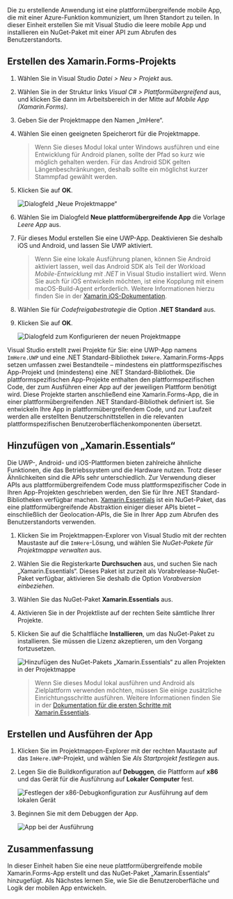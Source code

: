 Die zu erstellende Anwendung ist eine plattformübergreifende mobile App, die mit einer Azure-Funktion kommuniziert, um Ihren Standort zu teilen. In dieser Einheit erstellen Sie mit Visual Studio die leere mobile App und installieren ein NuGet-Paket mit einer API zum Abrufen des Benutzerstandorts.

## <a name="create-the-xamarinforms-project"></a>Erstellen des Xamarin.Forms-Projekts

1. Wählen Sie in Visual Studio *Datei > Neu > Projekt* aus.

1. Wählen Sie in der Struktur links *Visual C# > Plattformübergreifend* aus, und klicken Sie dann im Arbeitsbereich in der Mitte auf *Mobile App (Xamarin.Forms)*.

1. Geben Sie der Projektmappe den Namen „ImHere“.

1. Wählen Sie einen geeigneten Speicherort für die Projektmappe.

    > Wenn Sie dieses Modul lokal unter Windows ausführen und eine Entwicklung für Android planen, sollte der Pfad so kurz wie möglich gehalten werden. Für das Android SDK gelten Längenbeschränkungen, deshalb sollte ein möglichst kurzer Stammpfad gewählt werden.

1. Klicken Sie auf **OK**.

    ![Dialogfeld „Neue Projektmappe“](../media/2-new-solution-dialog.png)

1. Wählen Sie im Dialogfeld **Neue plattformübergreifende App** die Vorlage *Leere App* aus.

1. Für dieses Modul erstellen Sie eine UWP-App. Deaktivieren Sie deshalb iOS und Android, und lassen Sie UWP aktiviert.

    > Wenn Sie eine lokale Ausführung planen, können Sie Android aktiviert lassen, weil das Android SDK als Teil der Workload *Mobile-Entwicklung mit .NET* in Visual Studio installiert wird. Wenn Sie auch für iOS entwickeln möchten, ist eine Kopplung mit einem macOS-Build-Agent erforderlich. Weitere Informationen hierzu finden Sie in der [Xamarin iOS-Dokumentation](https://docs.microsoft.com/xamarin/ios/get-started/installation/windows/connecting-to-mac/).

1. Wählen Sie für *Codefreigabestrategie* die Option **.NET Standard** aus.

1. Klicken Sie auf **OK**.

    ![Dialogfeld zum Konfigurieren der neuen Projektmappe](../media/2-configure-solution-dialog.png)

Visual Studio erstellt zwei Projekte für Sie: eine UWP-App namens `ImHere.UWP` und eine .NET Standard-Bibliothek `ImHere`. Xamarin.Forms-Apps setzen umfassen zwei Bestandteile – mindestens ein plattformspezifisches App-Projekt und (mindestens) eine .NET Standard-Bibliothek. Die plattformspezifischen App-Projekte enthalten den plattformspezifischen Code, der zum Ausführen einer App auf der jeweiligen Plattform benötigt wird. Diese Projekte starten anschließend eine Xamarin.Forms-App, die in einer plattformübergreifenden .NET Standard-Bibliothek definiert ist. Sie entwickeln Ihre App in plattformübergreifendem Code, und zur Laufzeit werden alle erstellten Benutzerschnittstellen in die relevanten plattformspezifischen Benutzeroberflächenkomponenten übersetzt.

## <a name="adding-xamarinessentials"></a>Hinzufügen von „Xamarin.Essentials“

Die UWP-, Android- und iOS-Plattformen bieten zahlreiche ähnliche Funktionen, die das Betriebssystem und die Hardware nutzen. Trotz dieser Ähnlichkeiten sind die APIs sehr unterschiedlich. Zur Verwendung dieser APIs aus plattformübergreifendem Code muss plattformspezifischer Code in Ihren App-Projekten geschrieben werden, den Sie für Ihre .NET Standard-Bibliotheken verfügbar machen. [Xamarin.Essentials](https://docs.microsoft.com/xamarin/essentials/) ist ein NuGet-Paket, das eine plattformübergreifende Abstraktion einiger dieser APIs bietet – einschließlich der Geolocation-APIs, die Sie in Ihrer App zum Abrufen des Benutzerstandorts verwenden.

1. Klicken Sie im Projektmappen-Explorer von Visual Studio mit der rechten Maustaste auf die `ImHere`-Lösung, und wählen Sie *NuGet-Pakete für Projektmappe verwalten* aus.

1. Wählen Sie die Registerkarte **Durchsuchen** aus, und suchen Sie nach „Xamarin.Essentials“. Dieses Paket ist zurzeit als Vorabrelease-NuGet-Paket verfügbar, aktivieren Sie deshalb die Option *Vorabversion einbeziehen*.

1. Wählen Sie das NuGet-Paket **Xamarin.Essentials** aus.

1. Aktivieren Sie in der Projektliste auf der rechten Seite sämtliche Ihrer Projekte.

1. Klicken Sie auf die Schaltfläche **Installieren**, um das NuGet-Paket zu installieren. Sie müssen die Lizenz akzeptieren, um den Vorgang fortzusetzen.

    ![Hinzufügen des NuGet-Pakets „Xamarin.Essentials“ zu allen Projekten in der Projektmappe](../media/2-add-essentials-nuget.png)

    > Wenn Sie dieses Modul lokal ausführen und Android als Zielplattform verwenden möchten, müssen Sie einige zusätzliche Einrichtungsschritte ausführen. Weitere Informationen finden Sie in der [Dokumentation für die ersten Schritte mit Xamarin.Essentials](https://docs.microsoft.com/xamarin/essentials/get-started?context=xamarin%2Fios&tabs=windows%2Candroid).

## <a name="building-and-running-the-app"></a>Erstellen und Ausführen der App

1. Klicken Sie im Projektmappen-Explorer mit der rechten Maustaste auf das `ImHere.UWP`-Projekt, und wählen Sie *Als Startprojekt festlegen* aus.

1. Legen Sie die Buildkonfiguration auf **Debuggen**, die Plattform auf **x86** und das Gerät für die Ausführung auf **Lokaler Computer** fest.

    ![Festlegen der x86-Debugkonfiguration zur Ausführung auf dem lokalen Gerät](../media/2-debug-configuration.png)

1. Beginnen Sie mit dem Debuggen der App.

    ![App bei der Ausführung](../media/2-debuging-app.png)

## <a name="summary"></a>Zusammenfassung

In dieser Einheit haben Sie eine neue plattformübergreifende mobile Xamarin.Forms-App erstellt und das NuGet-Paket „Xamarin.Essentials“ hinzugefügt. Als Nächstes lernen Sie, wie Sie die Benutzeroberfläche und Logik der mobilen App entwickeln.